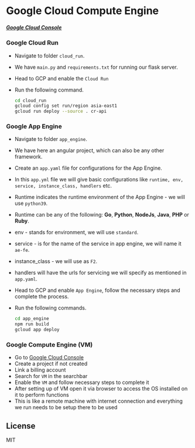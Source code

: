 # Google Cloud Compute Engine

##### _[Google Cloud Console](https://console.cloud.google.com)_

### Google Cloud Run

- Navigate to folder `cloud_run`.
- We have `main.py` and `requirements.txt` for running our flask server.
- Head to GCP and enable the `Cloud Run`
- Run the following command.

  ```sh
  cd cloud_run
  gcloud config set run/region asia-east1 
  gcloud run deploy --source . cr-api
  ```

### Google App Engine

- Navigate to folder `app_engine`.
- We have here an angular project, which can also be any other framework.
- Create an `app.yaml` file for configurations for the App Engine.
- In this `app.yml` file we will give basic configurations like `runtime, env, service, instance_class, handlers` etc.
- Runtime indicates the runtime environment of the App Engine - we will use `python39`.
- Runtime can be any of the following: **Go**, **Python**, **NodeJs**, **Java**, **PHP** or **Ruby**.
- env - stands for environment, we will use `standard`.
- service - is for the name of the service in app engine, we will name it `ae-fe`.
- instance_class - we will use as `F2`.
- handlers will have the urls for servicing we will specify as mentioned in `app.yaml`.
- Head to GCP and enable `App Engine`, follow the necessary steps and complete the process.
- Run the following commands.

  ```sh
  cd app_engine
  npm run build 
  gcloud app deploy
  ```

### Google Compute Engine (VM)

- Go to [Google Cloud Console](https://console.cloud.google.com)
- Create a project if not created
- Link a billing account
- Search for `VM` in the searchbar
- Enable the `VM` and follow necessary steps to complete it
- After setting up of VM open it via browser to access the OS installed on it to perform functions
- This is like a remote machine with internet connection and everything we run needs to be setup there to be used

## License

MIT
